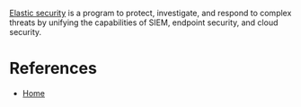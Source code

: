 [Elastic security](https://www.elastic.co/security) is a program to protect, investigate, and respond to complex threats by unifying the capabilities of SIEM, endpoint security, and cloud security.


# References

- [Home](https://www.elastic.co/security)
